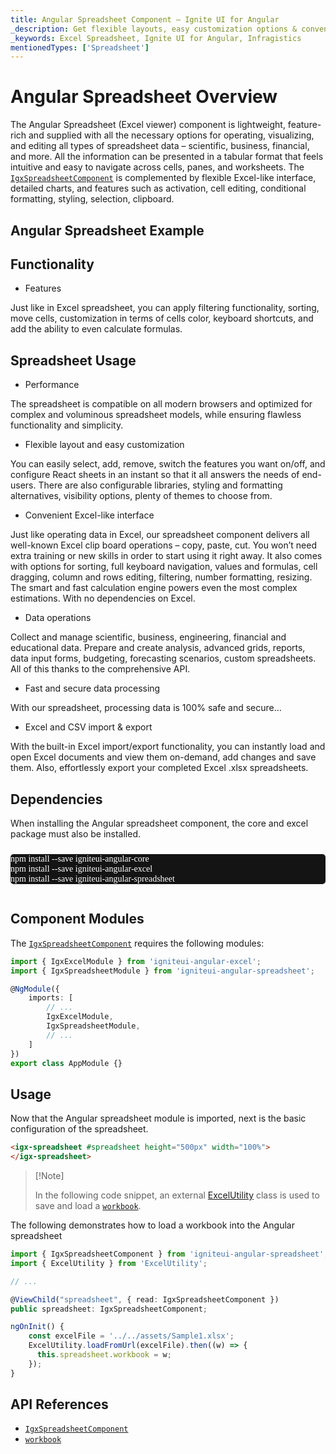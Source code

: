 ```yaml
---
title: Angular Spreadsheet Component – Ignite UI for Angular
_description: Get flexible layouts, easy customization options & convenient Excel-like interface with Ignite UI for Angular Spreadsheet. Manage tabular data the way you want!
_keywords: Excel Spreadsheet, Ignite UI for Angular, Infragistics
mentionedTypes: ['Spreadsheet']
---
```


# Angular Spreadsheet Overview

The Angular Spreadsheet  (Excel viewer) component is lightweight, feature-rich and supplied with all the necessary options for operating, visualizing, and editing all types of spreadsheet data – scientific, business, financial, and more. All the information can be presented in a tabular format that feels intuitive and easy to navigate across cells, panes, and worksheets. The [`IgxSpreadsheetComponent`]({environment:dvApiBaseUrl}/products/ignite-ui-angular/api/docs/typescript/latest/classes/igxspreadsheetcomponent.html) is complemented by flexible Excel-like interface, detailed charts, and features such as activation, cell editing, conditional formatting, styling, selection, clipboard.

## Angular Spreadsheet Example

<code-view style="height: 500px" alt="Angular Spreadsheet Example"
  data-demos-base-url="{environment:dvDemosBaseUrl}"
           iframe-src="{environment:dvDemosBaseUrl}/excel/spreadsheet-overview"
                                        github-src="excel/spreadsheet/overview">
</code-view>


<div class="divider--half"></div>

## Functionality

*   Features

Just like in Excel spreadsheet, you can apply filtering functionality, sorting, move cells, customization in terms of cells color, keyboard shortcuts, and add the ability to even calculate formulas.

## Spreadsheet Usage

*   Performance

The spreadsheet is compatible on all modern browsers and optimized for complex and voluminous spreadsheet models, while ensuring flawless functionality and simplicity.

*   Flexible layout and easy customization

You can easily select, add, remove, switch the features you want on/off, and configure React sheets in an instant so that it all answers the needs of end-users. There are also configurable libraries, styling and formatting alternatives, visibility options, plenty of themes to choose from.

*   Convenient Excel-like interface

Just like operating data in Excel, our spreadsheet component delivers all well-known Excel clip board operations – copy, paste, cut. You won’t need extra training or new skills in order to start using it right away. It also comes with options for sorting, full keyboard navigation, values and formulas, cell dragging, column and rows editing, filtering, number formatting, resizing. The smart and fast calculation engine powers even the most complex estimations. With no dependencies on Excel.

*   Data operations

Collect and manage scientific, business, engineering, financial and educational data. Prepare and create analysis, advanced grids, reports, data input forms, budgeting, forecasting scenarios, custom spreadsheets. All of this thanks to the comprehensive API.

*   Fast and secure data processing

With our spreadsheet, processing data is 100% safe and secure…

*   Excel and CSV import & export

With the built-in Excel import/export functionality, you can instantly load and open Excel documents and view them on-demand, add changes and save them. Also, effortlessly export your completed Excel .xlsx spreadsheets.

## Dependencies

When installing the Angular spreadsheet component, the core and excel package must also be installed.

<pre style="background:#141414;color:white;display:inline-block;padding:16x;margin-top:10px;font-family:'Consolas';border-radius:5px;width:100%">
npm install --save igniteui-angular-core
npm install --save igniteui-angular-excel
npm install --save igniteui-angular-spreadsheet
</pre>

## Component Modules

The [`IgxSpreadsheetComponent`]({environment:dvApiBaseUrl}/products/ignite-ui-angular/api/docs/typescript/latest/classes/igxspreadsheetcomponent.html) requires the following modules:

```ts
import { IgxExcelModule } from 'igniteui-angular-excel';
import { IgxSpreadsheetModule } from 'igniteui-angular-spreadsheet';

@NgModule({
    imports: [
        // ...
        IgxExcelModule,
        IgxSpreadsheetModule,
        // ...
    ]
})
export class AppModule {}
```

<div class="divider--half"></div>

## Usage

Now that the Angular spreadsheet module is imported, next is the basic configuration of the spreadsheet.

```html
<igx-spreadsheet #spreadsheet height="500px" width="100%">
</igx-spreadsheet>
```

> \[!Note]
>
> In the following code snippet, an external [ExcelUtility](excel-utility.md) class is used to save and load a [`workbook`]({environment:dvApiBaseUrl}/products/ignite-ui-angular/api/docs/typescript/latest/classes/igxspreadsheetcomponent.html#workbook).

The following demonstrates how to load a workbook into the Angular spreadsheet

```ts
import { IgxSpreadsheetComponent } from 'igniteui-angular-spreadsheet';
import { ExcelUtility } from 'ExcelUtility';

// ...

@ViewChild("spreadsheet", { read: IgxSpreadsheetComponent })
public spreadsheet: IgxSpreadsheetComponent;

ngOnInit() {
    const excelFile = '../../assets/Sample1.xlsx';
    ExcelUtility.loadFromUrl(excelFile).then((w) => {
      this.spreadsheet.workbook = w;
    });
}
```

## API References

*   [`IgxSpreadsheetComponent`]({environment:dvApiBaseUrl}/products/ignite-ui-angular/api/docs/typescript/latest/classes/igxspreadsheetcomponent.html)
*   [`workbook`]({environment:dvApiBaseUrl}/products/ignite-ui-angular/api/docs/typescript/latest/classes/igxspreadsheetcomponent.html#workbook)
